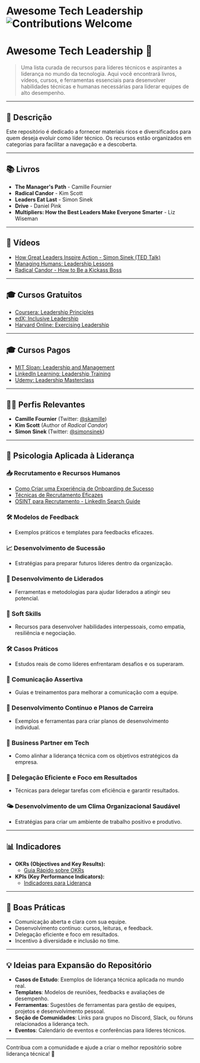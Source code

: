 # Awesome Tech Leadership ![Contributions Welcome](https://img.shields.io/badge/contributions-welcome-blue) 
# Awesome Tech Leadership 🌟

> Uma lista curada de recursos para líderes técnicos e aspirantes a liderança no mundo da tecnologia. Aqui você encontrará livros, vídeos, cursos, e ferramentas essenciais para desenvolver habilidades técnicas e humanas necessárias para liderar equipes de alto desempenho.

---

## 📜 Descrição

Este repositório é dedicado a fornecer materiais ricos e diversificados para quem deseja evoluir como líder técnico. Os recursos estão organizados em categorias para facilitar a navegação e a descoberta.

---

## 📚 Livros
- **The Manager's Path** - Camille Fournier
- **Radical Candor** - Kim Scott
- **Leaders Eat Last** - Simon Sinek
- **Drive** - Daniel Pink
- **Multipliers: How the Best Leaders Make Everyone Smarter** - Liz Wiseman

---

## 🎥 Vídeos
- [How Great Leaders Inspire Action - Simon Sinek (TED Talk)](https://www.ted.com/talks/simon_sinek_how_great_leaders_inspire_action)
- [Managing Humans: Leadership Lessons](https://www.youtube.com/watch?v=QfqAVgYQVQY)
- [Radical Candor - How to Be a Kickass Boss](https://www.youtube.com/watch?v=4yODalLQ2lM)

---

## 🎓 Cursos Gratuitos
- [Coursera: Leadership Principles](https://www.coursera.org/learn/leadership-principles)
- [edX: Inclusive Leadership](https://www.edx.org/course/inclusive-leadership)
- [Harvard Online: Exercising Leadership](https://online-learning.harvard.edu/course/exercising-leadership)

---

## 🎓 Cursos Pagos
- [MIT Sloan: Leadership and Management](https://executive.mit.edu/)
- [LinkedIn Learning: Leadership Training](https://www.linkedin.com/learning/)
- [Udemy: Leadership Masterclass](https://www.udemy.com/course/leadership-masterclass/)

---

## 🧑‍💻 Perfis Relevantes
- **Camille Fournier** (Twitter: [@skamille](https://twitter.com/skamille))
- **Kim Scott** (Author of *Radical Candor*)
- **Simon Sinek** (Twitter: [@simonsinek](https://twitter.com/simonsinek))

---

## 🧠 Psicologia Aplicada à Liderança

### 📥 Recrutamento e Recursos Humanos
- [Como Criar uma Experiência de Onboarding de Sucesso](https://blog.trello.com/)
- [Técnicas de Recrutamento Eficazes](https://hbr.org/)
- [OSINT para Recrutamento - LinkedIn Search Guide](https://recruitin.net/)

### 🛠️ Modelos de Feedback
- Exemplos práticos e templates para feedbacks eficazes.

### 📈 Desenvolvimento de Sucessão
- Estratégias para preparar futuros líderes dentro da organização.

### 🌱 Desenvolvimento de Liderados
- Ferramentas e metodologias para ajudar liderados a atingir seu potencial.

### 🤝 Soft Skills
- Recursos para desenvolver habilidades interpessoais, como empatia, resiliência e negociação.

### 🛠️ Casos Práticos
- Estudos reais de como líderes enfrentaram desafios e os superaram.

### 📡 Comunicação Assertiva
- Guias e treinamentos para melhorar a comunicação com a equipe.

### 🔄 Desenvolvimento Contínuo e Planos de Carreira
- Exemplos e ferramentas para criar planos de desenvolvimento individual.

### 🔧 Business Partner em Tech
- Como alinhar a liderança técnica com os objetivos estratégicos da empresa.

### 🚀 Delegação Eficiente e Foco em Resultados
- Técnicas para delegar tarefas com eficiência e garantir resultados.

### 🌤️ Desenvolvimento de um Clima Organizacional Saudável
- Estratégias para criar um ambiente de trabalho positivo e produtivo.

---

## 📊 Indicadores
- **OKRs (Objectives and Key Results):**
  - [Guia Rápido sobre OKRs](https://felipecastro.com/en/okr/)
- **KPIs (Key Performance Indicators):**
  - [Indicadores para Liderança](https://www.clearpointstrategy.com/)

---

## 🌟 Boas Práticas
- Comunicação aberta e clara com sua equipe.
- Desenvolvimento contínuo: cursos, leituras, e feedback.
- Delegação eficiente e foco em resultados.
- Incentivo à diversidade e inclusão no time.

---

## 💡 Ideias para Expansão do Repositório
- **Casos de Estudo**: Exemplos de liderança técnica aplicada no mundo real.
- **Templates**: Modelos de reuniões, feedbacks e avaliações de desempenho.
- **Ferramentas**: Sugestões de ferramentas para gestão de equipes, projetos e desenvolvimento pessoal.
- **Seção de Comunidades**: Links para grupos no Discord, Slack, ou fóruns relacionados a liderança tech.
- **Eventos**: Calendário de eventos e conferências para líderes técnicos.

---

Contribua com a comunidade e ajude a criar o melhor repositório sobre liderança técnica! 🚀
